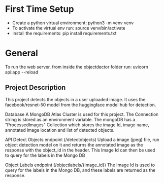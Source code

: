 
<h1>First Time Setup</h1>

- Create a python virtual environment: python3 -m venv venv
- To activate the virtual env run: source venv/bin/activate
- Install the requirements: pip install requirements.txt


<h1>General</h1>
To run the web server, from inside the objectdector folder run: uvicorn api:app --reload 

<h2>Project Description</h2>

This project detects the objects in a user uploaded image. It uses the facebook/resnet-50 model from the huggingface model hub for detection.

Database
A MongoDB Atlas Cluster is used for this project. The Connection string is stored as an environment variable. 
The mongoDB has a "ProcessedImages" Collection which stores the image Id, image name, annotated image location and list of detected objects. 

API
Detect Objects endpoint (/detectobjects)
Upload a image (jpeg) file, run object detection model on it and returns the annotated image as the response with the object_id in the header.
This Image Id can then be used to query for the labels in the Mongo DB

Object Labels endpoint (/objectlabels/{image_id})
The Image Id is used to query for the labels in the Mongo DB, and these labels are returned as the response.


